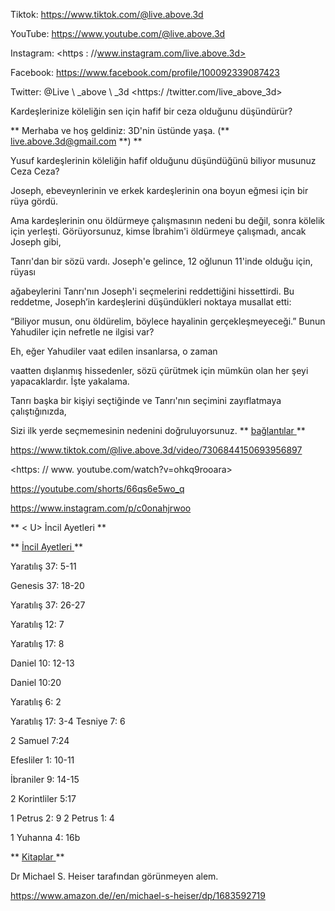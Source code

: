 Tiktok: <https://www.tiktok.com/@live.above.3d>

YouTube: <https://www.youtube.com/@live.above.3d>

Instagram: <https : //www.instagram.com/live.above.3d>

Facebook: <https://www.facebook.com/profile/100092339087423>

Twitter: @Live \ _above \ _3d <https:/ /twitter.com/live_above_3d>

Kardeşlerinize köleliğin
sen için hafif bir ceza olduğunu düşündürür?

** Merhaba ve hoş geldiniz: 3D'nin üstünde yaşa.
(** <live.above.3d@gmail.com> **) **

Yusuf kardeşlerinin köleliğin hafif olduğunu düşündüğünü biliyor musunuz
Ceza Ceza?

Joseph, ebeveynlerinin ve erkek kardeşlerinin ona boyun eğmesi için bir rüya gördü.

Ama kardeşlerinin onu öldürmeye çalışmasının nedeni bu değil, sonra kölelik için yerleşti.
Görüyorsunuz, kimse İbrahim'i öldürmeye çalışmadı, ancak Joseph gibi,

Tanrı'dan bir sözü vardı.
Joseph'e gelince, 12 oğlunun 11'inde olduğu için, rüyası

ağabeylerini Tanrı'nın Joseph'i seçmelerini reddettiğini hissettirdi.
Bu reddetme, Joseph’in kardeşlerini düşündükleri noktaya musallat etti:

“Biliyor musun, onu öldürelim, böylece hayalinin gerçekleşmeyeceği.”
Bunun Yahudiler için nefretle ne ilgisi var?

Eh, eğer Yahudiler vaat edilen insanlarsa, o zaman

vaatten dışlanmış hissedenler, sözü çürütmek için mümkün olan her şeyi yapacaklardır.
İşte yakalama.

Tanrı başka bir kişiyi seçtiğinde ve Tanrı'nın seçimini zayıflatmaya çalıştığınızda,

Sizi ilk
yerde seçmemesinin nedenini doğruluyorsunuz.
** <u> bağlantılar </u> **

<https://www.tiktok.com/@live.above.3d/video/7306844150693956897>

<https: // www. youtube.com/watch?v=ohkq9rooara>

<https://youtube.com/shorts/66qs6e5wo_q>

<https://www.instagram.com/p/c0onahjrwoo>

** < U> İncil Ayetleri </u> **

** <U> İncil Ayetleri </u> **

Yaratılış 37: 5-11

Genesis 37: 18-20

Yaratılış 37: 26-27

Yaratılış 12: 7

Yaratılış 17: 8

Daniel 10: 12-13

Daniel 10:20

Yaratılış 6: 2

Yaratılış 17: 3-4   Tesniye 7: 6

2 Samuel 7:24

Efesliler 1: 10-11

İbraniler 9: 14-15

2 Korintliler 5:17

1 Petrus 2: 9   2 Petrus 1: 4

1 Yuhanna 4: 16b

** <U> Kitaplar </u> **

Dr Michael S. Heiser tarafından görünmeyen alem.

<https://www.amazon.de//en/michael-s-heiser/dp/1683592719>


